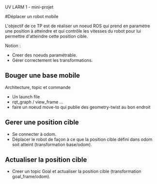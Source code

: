 UV LARM 1 - mini-projet

#Déplacer un robot mobile

L'objectif de ce TP est de réaliser un noeud ROS qui prend en paramètre une position à atteindre et qui contrôle les vitesses du robot pour lui permettre d'atteindre cette position cible.

Notion :
  * Creer des noeuds paramétrable.
  * Gérer correctement les transformations.

## Bouger une base mobile

Architecture, topic et commande

  * Un launch file
  * rqt_graph / view_frame ...
  * faire un noeud move-to qui publie des geometry-twist au bon endroit

## Gerer une position cible

  * Se connecter à odom.
  * Déplacer le robot de façon à ce que la position cible défini dans odom soit atteint (transformation base/odom).

## Actualiser la position cible

  * Creer un topic Goal et actualiser la position cible (transformation goal_frame/odom).
